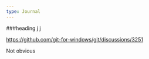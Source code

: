 ```yaml
---
type: Journal
---
```


###heading  j  j 

https://github.com/git-for-windows/git/discussions/3251

Not obvious
